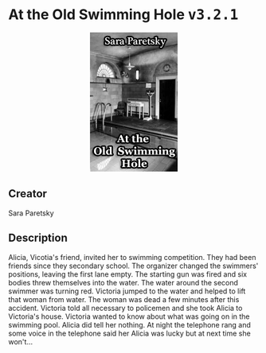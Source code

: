 
# At the Old Swimming Hole <kbd>v3.2.1</kbd>

<center>
  <img src="./cover-1024.jpg"/>
</center>

## Creator
Sara Paretsky

## Description
<p>Alicia, Vicotia's friend, invited her to swimming competition. They had been friends since they secondary school. The organizer changed the swimmers' positions, leaving the first lane empty. The starting gun was fired and six bodies threw themselves into the water. The water around the second swimmer was turning red. Victoria jumped to the water and helped to lift that woman from water. The woman was dead a few minutes after this accident. Victoria told all necessary to policemen and she took Alicia to Victoria's house. Victoria wanted to know about what was going on in the swimming pool. Alicia did tell her nothing. At night the telephone rang and some voice in the telephone said her Alicia was lucky but at next time she won't...</p>
